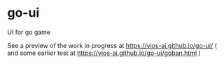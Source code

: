 # go-ui
UI for go game

See a preview of the work in progress at https://vios-ai.github.io/go-ui/
( and some earlier test at https://vios-ai.github.io/go-ui/goban.html )
